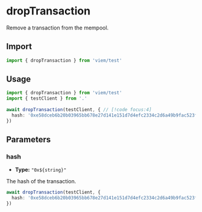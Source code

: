 # dropTransaction

Remove a transaction from the mempool.

## Import 

```ts
import { dropTransaction } from 'viem/test'
```

## Usage

```ts
import { dropTransaction } from 'viem/test'
import { testClient } from '.'
 
await dropTransaction(testClient, { // [!code focus:4]
  hash: '0xe58dceb6b20b03965bb678e27d141e151d7d4efc2334c2d6a49b9fac523f7364'
})
```

## Parameters

### hash

- **Type:** ``"0x${string}"``

The hash of the transaction.

```ts
await dropTransaction(testClient, {
  hash: '0xe58dceb6b20b03965bb678e27d141e151d7d4efc2334c2d6a49b9fac523f7364', // [!code focus]
})
```
